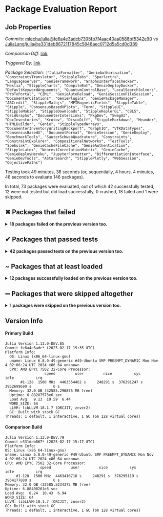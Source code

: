 # Package Evaluation Report

## Job Properties

*Commits:* [mlechu/julia@fe6a4e3adcb7305fb7f4aac40aa0588bf5342e90](https://github.com/mlechu/julia/commit/fe6a4e3adcb7305fb7f4aac40aa0588bf5342e90) vs [JuliaLang/julia@e331deb8672117845c5848aec0712d5a5cd0d389](https://github.com/JuliaLang/julia/commit/e331deb8672117845c5848aec0712d5a5cd0d389)

*Comparison Diff:* [link](https://github.com/JuliaLang/julia/compare/e331deb8672117845c5848aec0712d5a5cd0d389...mlechu/julia:fe6a4e3adcb7305fb7f4aac40aa0588bf5342e90)

*Triggered By:* [link](https://github.com/JuliaLang/julia/pull/57368#issuecomment-2664246941)

*Package Selection:* `["JuliaFormatter", "GenieAuthorisation", "ConstraintsTranslator", "StippleTabs", "Sparlectra", "LanguageServer", "GenieFramework", "GraphsInterfaceChecker", "Hestia", "StippleCharts", "CompileBot", "GenieDeployDocker", "DefaultKeywordArguments", "QuantumControlBase", "LocalSearchSolvers", "ProToPortal", "CZML", "GenieAutoReload", "GenieSessionFileSession", "DocumenterCitations", "GeniePlugins", "GeniePackageManager", "ABCredit", "StippleMathjs", "MPIMagneticFields", "StippleTable", "Stipple", "ConsensusBasedXPlots", "Term", "StippleUI", "StippleMakie", "StippleDownloads", "StippleKeplerGL", "CBLS", "GridGraphs", "DocumenterInterLinks", "PkgDev", "SwagUI", "DocInventories", "Krotov", "DiscoDiff", "StippleMarkdown", "Meander", "HTMLBuilder", "Genie", "StippleTypedArrays", "DocumenterInventoryWritingBackport", "GraphIO", "VTKDataTypes", "ConsensusBasedX", "DocumentFormat", "GenieSession", "GenieDeploy", "BenchmarkTools", "SauterSchwabQuadrature", "Constraints", "ConstraintExplorer", "CompositionalNetworks", "TestTools", "Spehulak", "GenieCacheFileCache", "GenieAuthentication", "StippleLatex", "NearestCorrelationMatrix", "GenieCache", "GenieDeployHeroku", "JupyterFormatter", "DifferentiationInterface", "GenieDevTools", "AStarSearch", "StipplePlotly", "WebSession", "ObjectivePaths"]`

Testing took 49 minutes, 38 seconds (or, sequentially, 4 hours, 4 minutes, 48 seconds to evaluate 146 packages).

In total, 73 packages were evaluated, out of which 42 successfully tested, 12 were not tested but did load successfully, 0 crashed, 18 failed and 1 were skipped.


## ✖ Packages that failed

<details><summary><strong>18 packages failed on the previous version too.</strong></summary>
<p>

<details open><summary>Package fails to precompile: 3 packages</summary>
<p>


| Package | History (1-17 to 2-15) |
| ------- | ------- |
| [DifferentiationInterface v0.6.42](https://s3.amazonaws.com/julialang-reports/nanosoldier/pkgeval/by_hash/fe6a4e3_vs_e331deb/DifferentiationInterface.primary.log) | <span class="history">▅▅▅▅▅▅▅▅▅▅▅▅▅</span> |
| [JupyterFormatter v0.1.1](https://s3.amazonaws.com/julialang-reports/nanosoldier/pkgeval/by_hash/fe6a4e3_vs_e331deb/JupyterFormatter.primary.log) | <span class="history">▇▇▅▅▅▇▅▅▅▅▅▅▅</span> |
| [ProToPortal v0.4.1](https://s3.amazonaws.com/julialang-reports/nanosoldier/pkgeval/by_hash/fe6a4e3_vs_e331deb/ProToPortal.primary.log) | <span class="history">▁▁▁▁▁▁▅▅▅▅▅▅▅</span> |

</p>
</details>

<details open><summary>Package has test failures: 1 packages</summary>
<p>


| Package | History (1-17 to 2-15) |
| ------- | ------- |
| [ConsensusBasedXPlots v1.0.0](https://s3.amazonaws.com/julialang-reports/nanosoldier/pkgeval/by_hash/fe6a4e3_vs_e331deb/ConsensusBasedXPlots.primary.log) | <span class="history">▇▇▇▇▇▇▇▇▇▇▇▇▇</span> |

</p>
</details>

<details open><summary>Networking-related issues were detected: 14 packages</summary>
<p>


| Package | History (1-17 to 2-15) |
| ------- | ------- |
| [Genie v5.33.4](https://s3.amazonaws.com/julialang-reports/nanosoldier/pkgeval/by_hash/fe6a4e3_vs_e331deb/Genie.primary.log) | <span class="history">▅▅▃▃▃▅▃▃▅▅▃▅▅</span> |
| [Stipple v0.31.12](https://s3.amazonaws.com/julialang-reports/nanosoldier/pkgeval/by_hash/fe6a4e3_vs_e331deb/Stipple.primary.log) | <span class="history">▇▇▅▅▅▇▅▅▅▅▅▅▅</span> |
| [StippleUI v0.24.5](https://s3.amazonaws.com/julialang-reports/nanosoldier/pkgeval/by_hash/fe6a4e3_vs_e331deb/StippleUI.primary.log) | <span class="history">▇▇▅▅▅▇▅▅▅▅▅▅▅</span> |
| [StipplePlotly v0.14.6](https://s3.amazonaws.com/julialang-reports/nanosoldier/pkgeval/by_hash/fe6a4e3_vs_e331deb/StipplePlotly.primary.log) | <span class="history">▇▇▅▅▅▇▅▅▅▅▅▅▅</span> |
| [StippleTable v1.0.3](https://s3.amazonaws.com/julialang-reports/nanosoldier/pkgeval/by_hash/fe6a4e3_vs_e331deb/StippleTable.primary.log) | <span class="history">▁▁▁▁▁▁▅▅▅▅▅▅▅</span> |
| [StippleTabs v1.0.3](https://s3.amazonaws.com/julialang-reports/nanosoldier/pkgeval/by_hash/fe6a4e3_vs_e331deb/StippleTabs.primary.log) | <span class="history">▁▁▁▁▁▁▅▅▅▅▅▅▅</span> |
| [GenieDevTools v2.12.1](https://s3.amazonaws.com/julialang-reports/nanosoldier/pkgeval/by_hash/fe6a4e3_vs_e331deb/GenieDevTools.primary.log) | <span class="history">▁▁▁▁▁▁▅▅▅▅▅▅▅</span> |
| [GenieFramework v3.0.1](https://s3.amazonaws.com/julialang-reports/nanosoldier/pkgeval/by_hash/fe6a4e3_vs_e331deb/GenieFramework.primary.log) | <span class="history">▁▁▁▁▁▁▅▅▅▅▅▅▅</span> |
| [StippleDownloads v0.1.4](https://s3.amazonaws.com/julialang-reports/nanosoldier/pkgeval/by_hash/fe6a4e3_vs_e331deb/StippleDownloads.primary.log) | <span class="history">▁▁▁▁▁▁▁▁▁▁▁▁▁</span> |
| [StippleMathjs v0.1.4](https://s3.amazonaws.com/julialang-reports/nanosoldier/pkgeval/by_hash/fe6a4e3_vs_e331deb/StippleMathjs.primary.log) | <span class="history">▇▇▅▅▅▇▅▅▅▅▅▅▅</span> |
| [StippleTypedArrays v0.1.5](https://s3.amazonaws.com/julialang-reports/nanosoldier/pkgeval/by_hash/fe6a4e3_vs_e331deb/StippleTypedArrays.primary.log) | <span class="history">▁▁▁▁▁▁▁▁▁▁▁▁▁</span> |
| [StippleLatex v0.5.8](https://s3.amazonaws.com/julialang-reports/nanosoldier/pkgeval/by_hash/fe6a4e3_vs_e331deb/StippleLatex.primary.log) | <span class="history">▅▅▅▅▅▅▅▅▅▅▅▅▅</span> |
| [StippleKeplerGL v0.1.2](https://s3.amazonaws.com/julialang-reports/nanosoldier/pkgeval/by_hash/fe6a4e3_vs_e331deb/StippleKeplerGL.primary.log) | <span class="history">▇▇▅▅▅▇▅▅▅▅▅▅▅</span> |
| [StippleMakie v0.1.3](https://s3.amazonaws.com/julialang-reports/nanosoldier/pkgeval/by_hash/fe6a4e3_vs_e331deb/StippleMakie.primary.log) | <span class="history">▅▅▅▅▅▇▅▃▃▃▃▅▅</span> |

</p>
</details>


</p>
</details>


## ✔ Packages that passed tests

<details><summary><strong>42 packages passed tests on the previous version too.</strong></summary>
<p>

<details open><summary>Other: 42 packages</summary>
<p>


| Package | History (1-17 to 2-15) |
| ------- | ------- |
| [BenchmarkTools v1.6.0](https://s3.amazonaws.com/julialang-reports/nanosoldier/pkgeval/by_hash/fe6a4e3_vs_e331deb/BenchmarkTools.primary.log) | <span class="history">▇▇▇▇▇▇▇▇▇▇▇▇▇</span> |
| [GenieSession v1.1.2](https://s3.amazonaws.com/julialang-reports/nanosoldier/pkgeval/by_hash/fe6a4e3_vs_e331deb/GenieSession.primary.log) | <span class="history">▇▇▇▇▇▇▇▇▇▇▇▇▇</span> |
| [GenieSessionFileSession v1.1.0](https://s3.amazonaws.com/julialang-reports/nanosoldier/pkgeval/by_hash/fe6a4e3_vs_e331deb/GenieSessionFileSession.primary.log) | <span class="history">▇▇▇▇▇▇▇▇▇▇▇▇▇</span> |
| [GraphIO v0.7.1](https://s3.amazonaws.com/julialang-reports/nanosoldier/pkgeval/by_hash/fe6a4e3_vs_e331deb/GraphIO.primary.log) | <span class="history">▇▇▇▇▇▇▇▇▇▇▇▇▇</span> |
| [VTKDataTypes v0.1.2](https://s3.amazonaws.com/julialang-reports/nanosoldier/pkgeval/by_hash/fe6a4e3_vs_e331deb/VTKDataTypes.primary.log) | <span class="history">▇▇▇▇▇▇▇▇▇▇▇▇▇</span> |
| [GeniePackageManager v1.1.0](https://s3.amazonaws.com/julialang-reports/nanosoldier/pkgeval/by_hash/fe6a4e3_vs_e331deb/GeniePackageManager.primary.log) | <span class="history">▇▇▇▇▇▇▇▇▇▇▇▇▇</span> |
| [LocalSearchSolvers v0.4.9](https://s3.amazonaws.com/julialang-reports/nanosoldier/pkgeval/by_hash/fe6a4e3_vs_e331deb/LocalSearchSolvers.primary.log) | <span class="history">▇▇▇▇▇▇▇▇▇▇▇▇▇</span> |
| [DocumenterCitations v1.3.5](https://s3.amazonaws.com/julialang-reports/nanosoldier/pkgeval/by_hash/fe6a4e3_vs_e331deb/DocumenterCitations.primary.log) | <span class="history">▇▇▇▇▇▇▇▇▇▇▇▇▇</span> |
| [GenieDeploy v1.0.1](https://s3.amazonaws.com/julialang-reports/nanosoldier/pkgeval/by_hash/fe6a4e3_vs_e331deb/GenieDeploy.primary.log) | <span class="history">▇▇▇▇▇▇▇▇▇▇▇▇▇</span> |
| [GeniePlugins v1.0.1](https://s3.amazonaws.com/julialang-reports/nanosoldier/pkgeval/by_hash/fe6a4e3_vs_e331deb/GeniePlugins.primary.log) | <span class="history">▇▇▇▇▇▇▇▇▇▇▇▇▇</span> |
| [SauterSchwabQuadrature v2.4.0](https://s3.amazonaws.com/julialang-reports/nanosoldier/pkgeval/by_hash/fe6a4e3_vs_e331deb/SauterSchwabQuadrature.primary.log) | <span class="history">▇▇▇▇▇▇▇▇▇▇▇▇▇</span> |
| [DefaultKeywordArguments v1.1.1](https://s3.amazonaws.com/julialang-reports/nanosoldier/pkgeval/by_hash/fe6a4e3_vs_e331deb/DefaultKeywordArguments.primary.log) | <span class="history">▇▇▇▇▇▇▇▇▇▇▇▇▇</span> |
| [DocumenterInventoryWritingBackport v0.1.0](https://s3.amazonaws.com/julialang-reports/nanosoldier/pkgeval/by_hash/fe6a4e3_vs_e331deb/DocumenterInventoryWritingBackport.primary.log) | <span class="history">▇▇▇▇▇▇▇▇▇▇▇▇▇</span> |
| [GenieCache v2.0.0](https://s3.amazonaws.com/julialang-reports/nanosoldier/pkgeval/by_hash/fe6a4e3_vs_e331deb/GenieCache.primary.log) | <span class="history">▇▇▇▇▇▇▇▇▇▇▇▇▇</span> |
| [MPIMagneticFields v0.1.0](https://s3.amazonaws.com/julialang-reports/nanosoldier/pkgeval/by_hash/fe6a4e3_vs_e331deb/MPIMagneticFields.primary.log) | <span class="history">▇▇▇▇▇▇▇▇▇▇▇▇▇</span> |
| [DocInventories v1.0.0](https://s3.amazonaws.com/julialang-reports/nanosoldier/pkgeval/by_hash/fe6a4e3_vs_e331deb/DocInventories.primary.log) | <span class="history">▇▇▇▇▇▇▇▇▇▇▇▇▇</span> |
| [NearestCorrelationMatrix v1.0.1](https://s3.amazonaws.com/julialang-reports/nanosoldier/pkgeval/by_hash/fe6a4e3_vs_e331deb/NearestCorrelationMatrix.primary.log) | <span class="history">▇▇▇▇▇▇▇▇▇▇▇▇▇</span> |
| [Hestia v0.3.1](https://s3.amazonaws.com/julialang-reports/nanosoldier/pkgeval/by_hash/fe6a4e3_vs_e331deb/Hestia.primary.log) | <span class="history">▇▇▇▇▇▇▇▇▇▇▇▇▇</span> |
| [Meander v0.1.0](https://s3.amazonaws.com/julialang-reports/nanosoldier/pkgeval/by_hash/fe6a4e3_vs_e331deb/Meander.primary.log) | <span class="history">▇▇▇▇▇▇▇▇▇▇▇▇▇</span> |
| [CZML v1.1.0](https://s3.amazonaws.com/julialang-reports/nanosoldier/pkgeval/by_hash/fe6a4e3_vs_e331deb/CZML.primary.log) | <span class="history">▇▇▇▇▇▅▇▇▇▇▇▇▇</span> |
| [AStarSearch v0.6.2](https://s3.amazonaws.com/julialang-reports/nanosoldier/pkgeval/by_hash/fe6a4e3_vs_e331deb/AStarSearch.primary.log) | <span class="history">▇▇▇▇▇▇▇▇▇▇▇▇▇</span> |
| [HTMLBuilder v0.3.1](https://s3.amazonaws.com/julialang-reports/nanosoldier/pkgeval/by_hash/fe6a4e3_vs_e331deb/HTMLBuilder.primary.log) | <span class="history">▇▇▇▇▇▇▇▇▇▇▇▇▇</span> |
| [PkgDev v1.7.2](https://s3.amazonaws.com/julialang-reports/nanosoldier/pkgeval/by_hash/fe6a4e3_vs_e331deb/PkgDev.primary.log) | <span class="history">▇▇▇▇▇▇▇▇▇▇▇▇▇</span> |
| [Sparlectra v0.4.19](https://s3.amazonaws.com/julialang-reports/nanosoldier/pkgeval/by_hash/fe6a4e3_vs_e331deb/Sparlectra.primary.log) | <span class="history">▇▇▇▇▇▇▇▇▇▇▇▇▇</span> |
| [ObjectivePaths v0.1.2](https://s3.amazonaws.com/julialang-reports/nanosoldier/pkgeval/by_hash/fe6a4e3_vs_e331deb/ObjectivePaths.primary.log) | <span class="history">▇▇▇▇▇▇▇▇▇▇▇▇▇</span> |
| [ABCredit v0.1.3](https://s3.amazonaws.com/julialang-reports/nanosoldier/pkgeval/by_hash/fe6a4e3_vs_e331deb/ABCredit.primary.log) | <span class="history">▇▇▇▇▇▇▇▇▇▇▇▇▇</span> |
| [GridGraphs v0.10.1](https://s3.amazonaws.com/julialang-reports/nanosoldier/pkgeval/by_hash/fe6a4e3_vs_e331deb/GridGraphs.primary.log) | <span class="history">▇▇▇▇▇▇▇▇▇▇▇▇▇</span> |
| [GenieDeployHeroku v1.1.1](https://s3.amazonaws.com/julialang-reports/nanosoldier/pkgeval/by_hash/fe6a4e3_vs_e331deb/GenieDeployHeroku.primary.log) | <span class="history">▇▇▇▇▇▇▇▇▇▇▇▇▇</span> |
| [WebSession v0.1.3](https://s3.amazonaws.com/julialang-reports/nanosoldier/pkgeval/by_hash/fe6a4e3_vs_e331deb/WebSession.primary.log) | <span class="history">▇▇▇▇▇▇▇▇▇▇▇▇▇</span> |
| [GenieDeployDocker v1.0.1](https://s3.amazonaws.com/julialang-reports/nanosoldier/pkgeval/by_hash/fe6a4e3_vs_e331deb/GenieDeployDocker.primary.log) | <span class="history">▇▇▇▇▇▇▇▇▇▇▇▇▇</span> |
| [GenieCacheFileCache v2.0.0](https://s3.amazonaws.com/julialang-reports/nanosoldier/pkgeval/by_hash/fe6a4e3_vs_e331deb/GenieCacheFileCache.primary.log) | <span class="history">▇▇▇▇▇▇▇▇▇▇▇▇▇</span> |
| [GraphsInterfaceChecker v0.1.0](https://s3.amazonaws.com/julialang-reports/nanosoldier/pkgeval/by_hash/fe6a4e3_vs_e331deb/GraphsInterfaceChecker.primary.log) | <span class="history">▇▇▇▇▇▇▇▇▇▇▇▇▇</span> |
| [SwagUI v0.10.0](https://s3.amazonaws.com/julialang-reports/nanosoldier/pkgeval/by_hash/fe6a4e3_vs_e331deb/SwagUI.primary.log) | <span class="history">▇▇▇▇▇▇▇▇▇▇▇▇▇</span> |
| [TestTools v0.6.5](https://s3.amazonaws.com/julialang-reports/nanosoldier/pkgeval/by_hash/fe6a4e3_vs_e331deb/TestTools.primary.log) | <span class="history">▅▅▅▅▅▅▅▅▅▅▅▅▇</span> |
| [StippleCharts v0.19.0](https://s3.amazonaws.com/julialang-reports/nanosoldier/pkgeval/by_hash/fe6a4e3_vs_e331deb/StippleCharts.primary.log) | <span class="history">▇▇▇▇▇▇▇▇▇▇▇▇▇</span> |
| [DocumenterInterLinks v1.0.0](https://s3.amazonaws.com/julialang-reports/nanosoldier/pkgeval/by_hash/fe6a4e3_vs_e331deb/DocumenterInterLinks.primary.log) | <span class="history">▇▇▇▇▇▇▇▇▇▇▇▇▇</span> |
| [QuantumControlBase v0.11.0](https://s3.amazonaws.com/julialang-reports/nanosoldier/pkgeval/by_hash/fe6a4e3_vs_e331deb/QuantumControlBase.primary.log) | <span class="history">▇▇▇▇▇▇▇▇▇▇▇▇▇</span> |
| [ConsensusBasedX v1.3.1](https://s3.amazonaws.com/julialang-reports/nanosoldier/pkgeval/by_hash/fe6a4e3_vs_e331deb/ConsensusBasedX.primary.log) | <span class="history">▇▇▇▇▇▇▇▇▇▇▇▇▇</span> |
| [DiscoDiff v0.1.0](https://s3.amazonaws.com/julialang-reports/nanosoldier/pkgeval/by_hash/fe6a4e3_vs_e331deb/DiscoDiff.primary.log) | <span class="history">▇▇▇▇▇▇▇▅▅▅▅▅▇</span> |
| [GenieAuthorisation v2.0.1](https://s3.amazonaws.com/julialang-reports/nanosoldier/pkgeval/by_hash/fe6a4e3_vs_e331deb/GenieAuthorisation.primary.log) | <span class="history">▇▇▇▇▇▇▇▇▇▇▇▇▇</span> |
| [Krotov v0.7.2](https://s3.amazonaws.com/julialang-reports/nanosoldier/pkgeval/by_hash/fe6a4e3_vs_e331deb/Krotov.primary.log) | <span class="history">▇▇▇▇▇▇▇▇▇▇▇▇▇</span> |
| [Spehulak v0.4.0](https://s3.amazonaws.com/julialang-reports/nanosoldier/pkgeval/by_hash/fe6a4e3_vs_e331deb/Spehulak.primary.log) | <span class="history">▁▁▁▁▁▁▇▇▅▅▅▅▇</span> |

</p>
</details>


</p>
</details>


## ~ Packages that at least loaded

<details><summary><strong>12 packages successfully loaded on the previous version too.</strong></summary>
<p>

<details open><summary>Other: 12 packages</summary>
<p>


| Package | History (1-17 to 2-15) |
| ------- | ------- |
| [Term v2.0.7](https://s3.amazonaws.com/julialang-reports/nanosoldier/pkgeval/by_hash/fe6a4e3_vs_e331deb/Term.primary.log) | <span class="history">▇▇▇▇▅▅▅▅▅▅▅▅▅</span> |
| [CompositionalNetworks v0.5.9](https://s3.amazonaws.com/julialang-reports/nanosoldier/pkgeval/by_hash/fe6a4e3_vs_e331deb/CompositionalNetworks.primary.log) | <span class="history">▅▅▅▅▅▅▅▅▅▅▅▅▅</span> |
| [Constraints v0.5.8](https://s3.amazonaws.com/julialang-reports/nanosoldier/pkgeval/by_hash/fe6a4e3_vs_e331deb/Constraints.primary.log) | <span class="history">▅▅▅▅▅▅▅▅▅▅▅▅▅</span> |
| [GenieAutoReload v2.2.5](https://s3.amazonaws.com/julialang-reports/nanosoldier/pkgeval/by_hash/fe6a4e3_vs_e331deb/GenieAutoReload.primary.log) | <span class="history">▁▁▁▁▁▁▁▁▁▁▁▁▁</span> |
| [LanguageServer v4.5.1](https://s3.amazonaws.com/julialang-reports/nanosoldier/pkgeval/by_hash/fe6a4e3_vs_e331deb/LanguageServer.primary.log) | <span class="history">▅▅▅▅▅▅▅▅▅▅▅▅▅</span> |
| [DocumentFormat v4.0.3](https://s3.amazonaws.com/julialang-reports/nanosoldier/pkgeval/by_hash/fe6a4e3_vs_e331deb/DocumentFormat.primary.log) | <span class="history">▅▅▅▅▅▅▅▅▅▅▅▅▅</span> |
| [GenieAuthentication v2.2.0](https://s3.amazonaws.com/julialang-reports/nanosoldier/pkgeval/by_hash/fe6a4e3_vs_e331deb/GenieAuthentication.primary.log) | <span class="history">▁▁▁▁▁▁▁▁▁▁▁▁▁</span> |
| [CBLS v0.2.2](https://s3.amazonaws.com/julialang-reports/nanosoldier/pkgeval/by_hash/fe6a4e3_vs_e331deb/CBLS.primary.log) | <span class="history">▅▅▅▅▅▅▅▅▅▅▅▅▅</span> |
| [CompileBot v1.0.10](https://s3.amazonaws.com/julialang-reports/nanosoldier/pkgeval/by_hash/fe6a4e3_vs_e331deb/CompileBot.primary.log) | <span class="history">▃▃▃▃▃▃▃▃▃▃▃▃▃</span> |
| [StippleMarkdown v0.2.0](https://s3.amazonaws.com/julialang-reports/nanosoldier/pkgeval/by_hash/fe6a4e3_vs_e331deb/StippleMarkdown.primary.log) | <span class="history">▁▁▁▁▁▁▁▁▁▁▁▁▁</span> |
| [ConstraintsTranslator v0.0.3](https://s3.amazonaws.com/julialang-reports/nanosoldier/pkgeval/by_hash/fe6a4e3_vs_e331deb/ConstraintsTranslator.primary.log) | <span class="history">▅▅▅▅▅▅▅▅▅▅▅▅▅</span> |
| [ConstraintExplorer v0.0.2](https://s3.amazonaws.com/julialang-reports/nanosoldier/pkgeval/by_hash/fe6a4e3_vs_e331deb/ConstraintExplorer.primary.log) | <span class="history">▅▅▅▅▅▅▅▅▅▅▅▅▅</span> |

</p>
</details>


</p>
</details>


## ➖ Packages that were skipped altogether

<details><summary><strong>1 packages were skipped on the previous version too.</strong></summary>
<p>

<details open><summary>Package could not be installed: 1 packages</summary>
<p>


| Package | History (1-17 to 2-15) |
| ------- | ------- |
| [JuliaFormatter](https://s3.amazonaws.com/julialang-reports/nanosoldier/pkgeval/by_hash/fe6a4e3_vs_e331deb/JuliaFormatter.primary.log) | <span class="history">▁▁▁▁▁▁▁▁▁▁▁▁▁</span> |

</p>
</details>


</p>
</details>


## Version Info

#### Primary Build

```
Julia Version 1.13.0-DEV.85
Commit fe6a4e3adc* (2025-02-17 19:35 UTC)
Platform Info:
  OS: Linux (x86_64-linux-gnu)
  uname: Linux 6.8.0-49-generic #49-Ubuntu SMP PREEMPT_DYNAMIC Mon Nov  4 02:06:24 UTC 2024 x86_64 unknown
  CPU: AMD EPYC 7502 32-Core Processor: 
                  speed         user         nice          sys         idle          irq
       #1-128  1500 MHz  4463354462 s     248291 s  376291247 s  3952699690 s          0 s
  Memory: 32.0 GB (32585.296875 MB free)
  Uptime: 6.88287573e6 sec
  Load Avg:  9.13  10.59  6.44
  WORD_SIZE: 64
  LLVM: libLLVM-18.1.7 (ORCJIT, znver2)
  GC: Built with stock GC
Threads: 1 default, 1 interactive, 1 GC (on 128 virtual cores)

```

  #### Comparison Build

  ```
Julia Version 1.13.0-DEV.79
Commit e331deb867* (2025-02-17 15:17 UTC)
Platform Info:
  OS: Linux (x86_64-linux-gnu)
  uname: Linux 6.8.0-49-generic #49-Ubuntu SMP PREEMPT_DYNAMIC Mon Nov  4 02:06:24 UTC 2024 x86_64 unknown
  CPU: AMD EPYC 7502 32-Core Processor: 
                  speed         user         nice          sys         idle          irq
       #1-128  1500 MHz  4463416718 s     248291 s  376295119 s  3954177880 s          0 s
  Memory: 32.0 GB (32585.5234375 MB free)
  Uptime: 6.88408261e6 sec
  Load Avg:  8.24  10.43  6.94
  WORD_SIZE: 64
  LLVM: libLLVM-18.1.7 (ORCJIT, znver2)
  GC: Built with stock GC
Threads: 1 default, 1 interactive, 1 GC (on 128 virtual cores)

  ```
  <!-- Generated on 2025-02-21T23:59:38.372 -->
